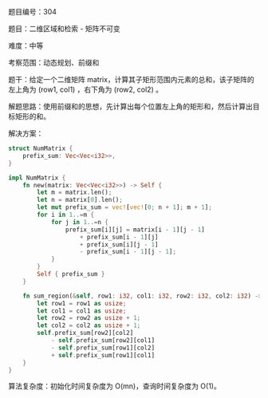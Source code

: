 题目编号：304

题目：二维区域和检索 - 矩阵不可变

难度：中等

考察范围：动态规划、前缀和

题干：给定一个二维矩阵 matrix，计算其子矩形范围内元素的总和，该子矩阵的左上角为 (row1, col1) ，右下角为 (row2, col2) 。

解题思路：使用前缀和的思想，先计算出每个位置左上角的矩形和，然后计算出目标矩形的和。

解决方案：

```rust
struct NumMatrix {
    prefix_sum: Vec<Vec<i32>>,
}

impl NumMatrix {
    fn new(matrix: Vec<Vec<i32>>) -> Self {
        let m = matrix.len();
        let n = matrix[0].len();
        let mut prefix_sum = vec![vec![0; n + 1]; m + 1];
        for i in 1..=m {
            for j in 1..=n {
                prefix_sum[i][j] = matrix[i - 1][j - 1]
                    + prefix_sum[i - 1][j]
                    + prefix_sum[i][j - 1]
                    - prefix_sum[i - 1][j - 1];
            }
        }
        Self { prefix_sum }
    }

    fn sum_region(&self, row1: i32, col1: i32, row2: i32, col2: i32) -> i32 {
        let row1 = row1 as usize;
        let col1 = col1 as usize;
        let row2 = row2 as usize + 1;
        let col2 = col2 as usize + 1;
        self.prefix_sum[row2][col2]
            - self.prefix_sum[row2][col1]
            - self.prefix_sum[row1][col2]
            + self.prefix_sum[row1][col1]
    }
}
```

算法复杂度：初始化时间复杂度为 O(mn)，查询时间复杂度为 O(1)。